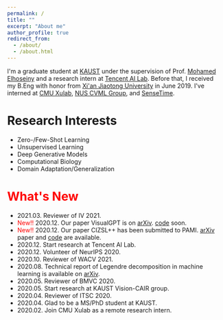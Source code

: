 ```yaml
---
permalink: /
title: ""
excerpt: "About me"
author_profile: true
redirect_from: 
  - /about/
  - /about.html
---
```


I'm a graduate student at [KAUST](https://www.kaust.edu.sa/en) under the supervision of Prof. [Mohamed Elhoseiny](http://www.mohamed-elhoseiny.com/home) and a research intern at [Tencent AI Lab](https://ai.tencent.com/ailab/en/index). Before that, I received my B.Eng with honor from [Xi'an Jiaotong University](http://en.xjtu.edu.cn/) in June 2019. I've interned at [CMU Xulab](https://xulabs.github.io/), [NUS CVML Group](https://sites.google.com/comp.nus.edu.sg/cvml/about-us?authuser=0), and [SenseTime](https://www.sensetime.com/en). 


Research Interests
======
* Zero-/Few-Shot Learning
* Unsupervised Learning
* Deep Generative Models
* Computational Biology
* Domain Adaptation/Generalization

<span style="color:red">What's New</span>
======
* 2021.03. Reviewer of IV 2021.
* <span style="color:red">New!!</span> 2020.12. Our paper VisualGPT is on [arXiv](https://arxiv.org/abs/2102.10407).  [code](https://github.com/Vision-CAIR/VisualGPT) soon. 
* <span style="color:red">New!!</span> 2020.12. Our paper CIZSL++ has been submitted to PAMI. [arXiv](https://arxiv.org/abs/2101.00173) paper and [code](https://github.com/Elhoseiny-VisionCAIR-Lab/CIZSL.v2) are available. 
* 2020.12. Start research at Tencent AI Lab.
* 2020.12. Volunteer of NeurIPS 2020. 
* 2020.10. Reviewer of WACV 2021.
* 2020.08. Technical report of Legendre decomposition in machine learning is available on [arXiv](https://arxiv.org/abs/2008.05095).
* 2020.05. Reviewer of BMVC 2020.
* 2020.05. Start research at KAUST Vision-CAIR group.
* 2020.04. Reviewer of ITSC 2020.
* 2020.04. Glad to be a MS/PhD student at KAUST.
* 2020.02. Join CMU Xulab as a remote research intern.


